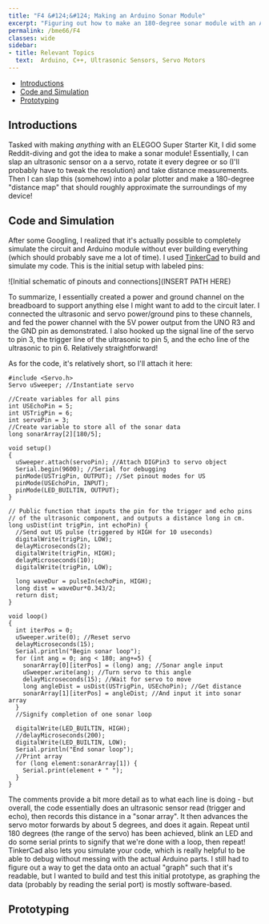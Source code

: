 ```yaml
---
title: "F4 &#124;&#124; Making an Arduino Sonar Module"
excerpt: "Figuring out how to make an 180-degree sonar module with an Arduino Kit"
permalink: /bme66/F4
classes: wide
sidebar:
- title: Relevant Topics
  text:  Arduino, C++, Ultrasonic Sensors, Servo Motors
---
```

- [Introductions](#introductions)
- [Code and Simulation](#code-and-simulation)
- [Prototyping](#prototyping)

## Introductions

Tasked with making _anything_ with an ELEGOO Super Starter Kit, I did some Reddit-diving and got the idea to make a sonar module! Essentially, I can slap an ultrasonic sensor on a a servo, rotate it every degree or so (I'll probably have to tweak the resolution) and take distance measurements. Then I can slap this (somehow) into a polar plotter and make a 180-degree "distance map" that should roughly approximate the surroundings of my device!

## Code and Simulation

After some Googling, I realized that it's actually possible to completely simulate the circuit and Arduino module without ever building everything (which should probably save me a lot of time). I used [TinkerCad](https://www.tinkercad.com/dashboard) to build and simulate my code. This is the initial setup with labeled pins:

![Initial schematic of pinouts and connections](INSERT PATH HERE)

To summarize, I essentially created a power and ground channel on the breadboard to support anything else I might want to add to the circuit later. I connected the ultrasonic and servo power/ground pins to these channels, and fed the power channel with the 5V power output from the UNO R3 and the GND pin as demonstrated. I also hooked up the signal line of the servo to pin 3, the trigger line of the ultrasonic to pin 5, and the echo line of the ultrasonic to pin 6. Relatively straightforward!

As for the code, it's relatively short, so I'll attach it here:
```
#include <Servo.h>
Servo uSweeper; //Instantiate servo

//Create variables for all pins
int USEchoPin = 5;
int USTrigPin = 6;
int servoPin = 3;
//Create variable to store all of the sonar data
long sonarArray[2][180/5];

void setup()
{
  uSweeper.attach(servoPin); //Attach DIGPin3 to servo object
  Serial.begin(9600); //Serial for debugging
  pinMode(USTrigPin, OUTPUT); //Set pinout modes for US
  pinMode(USEchoPin, INPUT);
  pinMode(LED_BUILTIN, OUTPUT);
}

// Public function that inputs the pin for the trigger and echo pins
// of the ultrasonic component, and outputs a distance long in cm.
long usDist(int trigPin, int echoPin) {
  //Send out US pulse (triggered by HIGH for 10 useconds)
  digitalWrite(trigPin, LOW);
  delayMicroseconds(2);
  digitalWrite(trigPin, HIGH);
  delayMicroseconds(10);
  digitalWrite(trigPin, LOW);
  
  long waveDur = pulseIn(echoPin, HIGH);
  long dist = waveDur*0.343/2;
  return dist;
}

void loop()
{
  int iterPos = 0;
  uSweeper.write(0); //Reset servo
  delayMicroseconds(15);
  Serial.println("Begin sonar loop");
  for (int ang = 0; ang < 180; ang+=5) {
    sonarArray[0][iterPos] = (long) ang; //Sonar angle input
  	uSweeper.write(ang); //Turn servo to this angle
    delayMicroseconds(15); //Wait for servo to move
    long angleDist = usDist(USTrigPin, USEchoPin); //Get distance
    sonarArray[1][iterPos] = angleDist; //And input it into sonar array
  }
  //Signify completion of one sonar loop
  
  digitalWrite(LED_BUILTIN, HIGH);
  //delayMicroseconds(200);
  digitalWrite(LED_BUILTIN, LOW);
  Serial.println("End sonar loop");
  //Print array
  for (long element:sonarArray[1]) {
    Serial.print(element + " ");
  }
}  
  ```

The comments provide a bit more detail as to what each line is doing - but overall, the code essentially does an ultrasonic sensor read (trigger and echo), then records this distance in a "sonar array". It then advances the servo motor forwards by about 5 degrees, and does it again. Repeat until 180 degrees (the range of the servo) has been achieved, blink an LED and do some serial prints to signify that we're done with a loop, then repeat! TinkerCad also lets you simulate your code, which is really helpful to be able to debug without messing with the actual Arduino parts. I still had to figure out a way to get the data onto an actual "graph" such that it's readable, but I wanted to build and test this initial prototype, as graphing the data (probably by reading the serial port) is mostly software-based. 

## Prototyping


